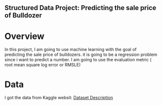 ## Structured Data Project: Predicting the sale price of Bulldozer
# Overview
In this project, I am going to use machine learning with the goal of predicting the sale price of bulldozers. it is going to be a regression problem since i want to predict a number. 
I am going to use the evaluation metric ( root mean square log error or RMSLE) 

# Data
I got the data from Kaggle websit: [Dataset Description](https://www.kaggle.com/c/bluebook-for-bulldozers/data)


